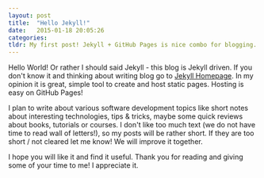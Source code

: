 ```yaml
---
layout: post
title:  "Hello Jekyll!"
date:   2015-01-18 20:05:26
categories: 
tldr: My first post! Jekyll + GitHub Pages is nice combo for blogging.
---
```

Hello World! Or rather I should said Jekyll - this blog is Jekyll driven. If you don't know it and thinking about writing blog go to [Jekyll Homepage][jekyll]. In my opinion it is great, simple tool to create and host static pages. Hosting is easy on GitHub Pages!  

I plan to write about various software development topics like short notes about interesting technologies, tips & tricks, maybe some quick reviews about books, tutorials or courses. I don't like too much text (we do not have time to read wall of letters!), so my posts will be rather short. If they are too short / not cleared let me know! We will improve it together. 

I hope you will like it and find it useful. Thank you for reading and giving some of your time to me! I appreciate it. 

[jekyll]: http://jekyllrb.com
